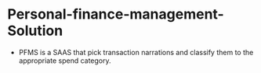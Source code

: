 # Personal-finance-management-Solution
- PFMS is a SAAS that pick transaction narrations and classify them to the appropriate spend category.
